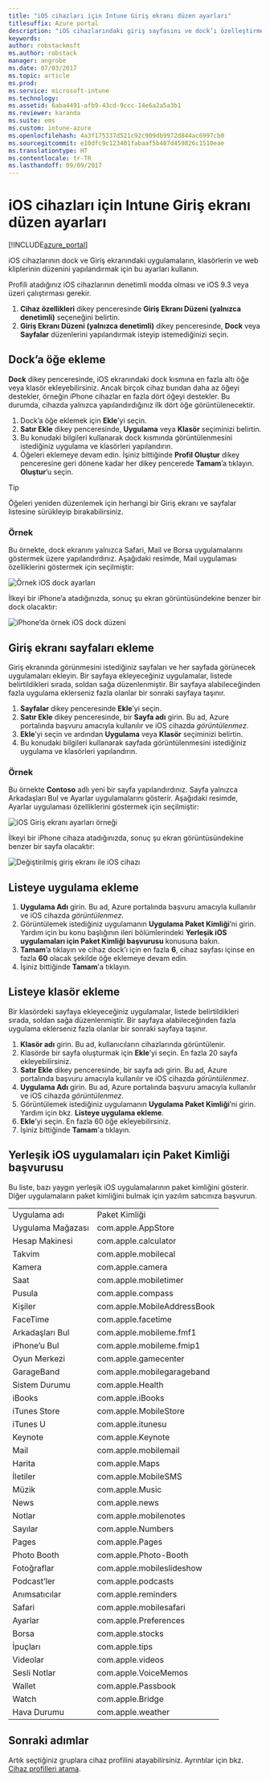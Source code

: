 ```yaml
---
title: "iOS cihazları için Intune Giriş ekranı düzen ayarları"
titlesuffix: Azure portal
description: "iOS cihazlarındaki giriş sayfasını ve dock’ı özelleştirmek için kullanabileceğiniz ayarları öğrenin.\""
keywords: 
author: robstackmsft
ms.author: robstack
manager: angrobe
ms.date: 07/03/2017
ms.topic: article
ms.prod: 
ms.service: microsoft-intune
ms.technology: 
ms.assetid: 6aba4491-afb9-43cd-9ccc-14e6a2a5a3b1
ms.reviewer: karanda
ms.suite: ems
ms.custom: intune-azure
ms.openlocfilehash: 4a3f175337d521c92c909db9972d844ac6997cb0
ms.sourcegitcommit: e10dfc9c123401fabaaf5b487d459826c1510eae
ms.translationtype: HT
ms.contentlocale: tr-TR
ms.lasthandoff: 09/09/2017
---
```

# <a name="intune-home-screen-layout-settings-for-ios-devices"></a>iOS cihazları için Intune Giriş ekranı düzen ayarları

[!INCLUDE[azure_portal](./includes/azure_portal.md)]

iOS cihazlarının dock ve Giriş ekranındaki uygulamaların, klasörlerin ve web kliplerinin düzenini yapılandırmak için bu ayarları kullanın.

Profili atadığınız iOS cihazlarının denetimli modda olması ve iOS 9.3 veya üzeri çalıştırması gerekir.

1. **Cihaz özellikleri** dikey penceresinde **Giriş Ekranı Düzeni (yalnızca denetimli)** seçeneğini belirtin.
2. **Giriş Ekranı Düzeni (yalnızca denetimli)** dikey penceresinde, **Dock** veya **Sayfalar** düzenlerini yapılandırmak isteyip istemediğinizi seçin.

## <a name="add-items-to-the-dock"></a>Dock’a öğe ekleme

**Dock** dikey penceresinde, iOS ekranındaki dock kısmına en fazla altı öğe veya klasör ekleyebilirsiniz. Ancak birçok cihaz bundan daha az öğeyi destekler, örneğin iPhone cihazlar en fazla dört öğeyi destekler. Bu durumda, cihazda yalnızca yapılandırdığınız ilk dört öğe görüntülenecektir.

1. Dock’a öğe eklemek için **Ekle**’yi seçin.
2. **Satır Ekle** dikey penceresinde, **Uygulama** veya **Klasör** seçiminizi belirtin.
3. Bu konudaki bilgileri kullanarak dock kısmında görüntülenmesini istediğiniz uygulama ve klasörleri yapılandırın.
4. Öğeleri eklemeye devam edin. İşiniz bittiğinde **Profil Oluştur** dikey penceresine geri dönene kadar her dikey pencerede **Tamam**’a tıklayın. **Oluştur**’u seçin.

>[!TIP]
> Öğeleri yeniden düzenlemek için herhangi bir Giriş ekranı ve sayfalar listesine sürükleyip bırakabilirsiniz. 

### <a name="example"></a>Örnek

Bu örnekte, dock ekranını yalnızca Safari, Mail ve Borsa uygulamalarını göstermek üzere yapılandırdınız. Aşağıdaki resimde, Mail uygulaması özelliklerini göstermek için seçilmiştir:

![Örnek iOS dock ayarları](http://i.imgur.com/FfFiUcP.png)

İlkeyi bir iPhone’a atadığınızda, sonuç şu ekran görüntüsündekine benzer bir dock olacaktır:

![iPhone’da örnek iOS dock düzeni](http://i.imgur.com/bAgCe8F.png)

## <a name="add-home-screen-pages"></a>Giriş ekranı sayfaları ekleme

Giriş ekranında görünmesini istediğiniz sayfaları ve her sayfada görünecek uygulamaları ekleyin. Bir sayfaya ekleyeceğiniz uygulamalar, listede belirtildikleri sırada, soldan sağa düzenlenmiştir. Bir sayfaya alabileceğinden fazla uygulama eklerseniz fazla olanlar bir sonraki sayfaya taşınır.


1. **Sayfalar** dikey penceresinde **Ekle**’yi seçin.
2. **Satır Ekle** dikey penceresinde, bir **Sayfa adı** girin. Bu ad, Azure portalında başvuru amacıyla kullanılır ve iOS cihazda *görüntülenmez*.
3. **Ekle**’yi seçin ve ardından **Uygulama** veya **Klasör** seçiminizi belirtin.
4. Bu konudaki bilgileri kullanarak sayfada görüntülenmesini istediğiniz uygulama ve klasörleri yapılandırın.

### <a name="example"></a>Örnek

Bu örnekte **Contoso** adlı yeni bir sayfa yapılandırdınız. Sayfa yalnızca Arkadaşları Bul ve Ayarlar uygulamalarını gösterir. Aşağıdaki resimde, Ayarlar uygulaması özelliklerini göstermek için seçilmiştir:

![iOS Giriş ekranı ayarları örneği](http://i.imgur.com/Jc2OxyX.png)

İlkeyi bir iPhone cihaza atadığınızda, sonuç şu ekran görüntüsündekine benzer bir sayfa olacaktır:

![Değiştirilmiş giriş ekranı ile iOS cihazı](http://i.imgur.com/Bd37PHa.png)

## <a name="how-to-add-an-app-to-the-list"></a>Listeye uygulama ekleme

1. **Uygulama Adı** girin. Bu ad, Azure portalında başvuru amacıyla kullanılır ve iOS cihazda *görüntülenmez*.
2. Görüntülemek istediğiniz uygulamanın **Uygulama Paket Kimliği**’ni girin. Yardım için bu konu başlığının ileri bölümlerindeki **Yerleşik iOS uygulamaları için Paket Kimliği başvurusu** konusuna bakın.
3. **Tamam**’a tıklayın ve cihaz dock’ı için en fazla **6**, cihaz sayfası içinse en fazla **60** olacak şekilde öğe eklemeye devam edin.
4. İşiniz bittiğinde **Tamam**'a tıklayın.

## <a name="how-to-add-a-folder-to-the-list"></a>Listeye klasör ekleme

Bir klasördeki sayfaya ekleyeceğiniz uygulamalar, listede belirtildikleri sırada, soldan sağa düzenlenmiştir. Bir sayfaya alabileceğinden fazla uygulama eklerseniz fazla olanlar bir sonraki sayfaya taşınır.

1. **Klasör adı** girin. Bu ad, kullanıcıların cihazlarında görüntülenir.
2. Klasörde bir sayfa oluşturmak için **Ekle**’yi seçin. En fazla 20 sayfa ekleyebilirsiniz.
3. **Satır Ekle** dikey penceresinde, bir sayfa adı girin. Bu ad, Azure portalında başvuru amacıyla kullanılır ve iOS cihazda *görüntülenmez*.
3. **Uygulama Adı** girin. Bu ad, Azure portalında başvuru amacıyla kullanılır ve iOS cihazda *görüntülenmez*.
2. Görüntülemek istediğiniz uygulamanın **Uygulama Paket Kimliği**’ni girin. Yardım için bkz. **Listeye uygulama ekleme**.
3. **Ekle**’yi seçin. En fazla 60 öğe ekleyebilirsiniz.
4. İşiniz bittiğinde **Tamam**'a tıklayın.


## <a name="bundle-id-reference-for-built-in-ios-apps"></a>Yerleşik iOS uygulamaları için Paket Kimliği başvurusu

Bu liste, bazı yaygın yerleşik iOS uygulamalarının paket kimliğini gösterir. Diğer uygulamaların paket kimliğini bulmak için yazılım satıcınıza başvurun. 

|||
|-|-|
|Uygulama adı|Paket Kimliği|
|Uygulama Mağazası|com.apple.AppStore|
|Hesap Makinesi|com.apple.calculator|
|Takvim|com.apple.mobilecal|
|Kamera|com.apple.camera|
|Saat|com.apple.mobiletimer|
|Pusula|com.apple.compass|
|Kişiler|com.apple.MobileAddressBook|
|FaceTime|com.apple.facetime|
|Arkadaşları Bul|com.apple.mobileme.fmf1|
|iPhone’u Bul|com.apple.mobileme.fmip1|
|Oyun Merkezi|com.apple.gamecenter|
|GarageBand|com.apple.mobilegarageband|
|Sistem Durumu|com.apple.Health|
|iBooks|com.apple.iBooks|
|iTunes Store|com.apple.MobileStore|
|iTunes U|com.apple.itunesu|
|Keynote|com.apple.Keynote|
|Mail|com.apple.mobilemail|
|Harita|com.apple.Maps|
|İletiler|com.apple.MobileSMS|
|Müzik|com.apple.Music|
|News|com.apple.news|
|Notlar|com.apple.mobilenotes|
|Sayılar|com.apple.Numbers|
|Pages|com.apple.Pages|
|Photo Booth|com.apple.Photo-Booth|
|Fotoğraflar|com.apple.mobileslideshow|
|Podcast’ler|com.apple.podcasts|
|Anımsatıcılar|com.apple.reminders|
|Safari|com.apple.mobilesafari|
|Ayarlar|com.apple.Preferences|
|Borsa|com.apple.stocks|
|İpuçları|com.apple.tips|
|Videolar|com.apple.videos|
|Sesli Notlar|com.apple.VoiceMemos|
|Wallet|com.apple.Passbook|
|Watch|com.apple.Bridge|
|Hava Durumu|com.apple.weather|


## <a name="next-steps"></a>Sonraki adımlar

Artık seçtiğiniz gruplara cihaz profilini atayabilirsiniz. Ayrıntılar için bkz. [Cihaz profilleri atama](device-profile-assign.md).